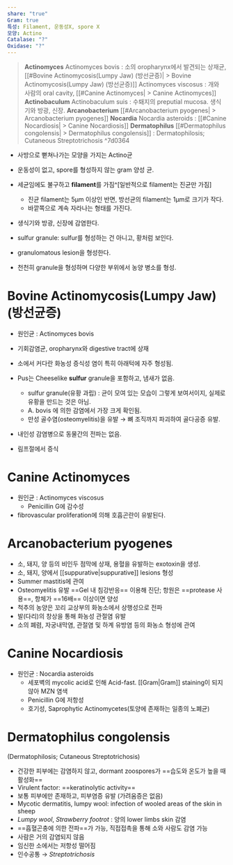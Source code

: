 ```yaml
---
share: "true"
Gram: true
특성: Filament, 운동성X, spore X
모양: Actino
Catalase: "?"
Oxidase: "?"
---
```



> **Actinomyces**
> 	Actinomyces bovis : 소의 oropharynx에서 발견되는 상재균, [[#Bovine Actinomycosis(Lumpy Jaw) (방선균증)| > Bovine Actinomycosis(Lumpy Jaw) (방선균증)]]
> 	Actinomyces viscosus : 개와 사람의 oral cavity, [[#Canine Actinomyces| > Canine Actinomyces]]
> **Actinobaculum**
> 	Actinobaculum suis : 수퇘지의 preputial mucosa. 생식기와 방광, 신장.
> **Arcanobacterium**
> 	[[#Arcanobacterium pyogenes| > Arcanobacterium pyogenes]]
> **Nocardia**
> 	Nocardia asteroids : [[#Canine Nocardiosis| > Canine Nocardiosis]]
> **Dermatophilus**
> 	[[#Dermatophilus congolensis| > Dermatophilus congolensis]] : Dermatophilosis; Cutaneous Streptotrichosis
^7d0364

- 사방으로 뻗쳐나가는 모양을 가지는 Actino균
- 운동성이 없고, spore를 형성하지 않는 gram 양성 균.
- 세균임에도 불구하고 **filament**를 가짐^[일반적으로 filament는 진균만 가짐]
	- 진균 filament는 5μm 이상인 반면, 방선균의 filament는 1μm로 크기가 작다.
	- 바깥쪽으로 계속 자라나는 형태를 가진다.

- 생식기와 방광, 신장에 감염한다.
- sulfur granule: sulfur를 형성하는 건 아니고, 황처럼 보인다.

- granulomatous lesion을 형성한다.
- 천천히 granule을 형성하며 다양한 부위에서 농양 병소를 형성.

# Bovine Actinomycosis(Lumpy Jaw) (방선균증)

- 원인균 : Actinomyces bovis
- 기회감염균, oropharynx와 digestive tract에 상재

- 소에서 커다란 화농성 증식성 염이 특히 아래턱에 자주 형성됨.
- Pus는 Cheeselike **sulfur** granule을 포함하고, 냄새가 없음.
	- sulfur granule(유황 과립) : 균이 모여 있는 모습이 그렇게 보여서이지, 실제로 유황을 만드는 것은 아님.
	- A. bovis 에 의한 감염에서 가장 크게 확인됨.
	- 만성 골수염(osteomyelitis)을 유발 → 뼈 조직까지 파괴하여 골다공증 유발.
- 내인성 감염병으로 동물간의 전파는 없음.
- 림프절에서 증식

# Canine Actinomyces

- 원인균 : Actinomyces viscosus
	- Penicillin G에 감수성
- fibrovascular proliferation에 의해 호흡곤란이 유발된다.

# Arcanobacterium pyogenes

- 소, 돼지, 양 등의 비인두 점막에 상재, 용혈을 유발하는 exotoxin을 생성.
- 소, 돼지, 양에서 [[suppurative|suppurative]] lesions 형성
- Summer mastitis에 관여
- Osteomyelitis 유발 ==Gel 내 침강반응== 이용해 진단; 항원은 ==protease 사용==, 항체가 ==16배== 이상이면 양성
- 척추의 농양은 꼬리 교상부의 화농소에서 상행성으로 전파
- 발(다리)의 창상을 통해 화농성 관절염 유발
- 소의 폐렴, 자궁내막염, 관절염 및 하계 유방염 등의 화농소 형성에 관여

# Canine Nocardiosis

- 원인균 : Nocardia asteroids
	- 세포벽의 mycolic acid로 인해 Acid-fast. [[Gram|Gram]] staining이 되지 않아 MZN 염색
	- Penicillin G에 저항성
	- 호기성, Saprophytic Actinomycetes(토양에 존재하는 일종의 노폐균)

# Dermatophilus congolensis

(Dermatophilosis; Cutaneous Streptotrichosis)

- 건강한 피부에는 감염하지 않고, dormant zoospores가 ==습도와 온도가 높을 때 활성화==
- Virulent factor: ==keratinolytic activity==
- 보통 피부에만 존재하고, 피부염증 유발 (가려움증은 없음)
- Mycotic dermatitis, lumpy wool: infection of wooled areas of the skin in sheep
- *Lumpy wool*, *Strawberry footrot* : 양의 lower limbs skin 감염
- ==흡혈곤충에 의한 전파==가 가능, 직접접촉을 통해 소와 사람도 감염 가능
- 사람은 거의 감염되지 않음
- 임신한 소에서는 저항성 떨어짐
- 인수공통 → *Streptotrichosis* 